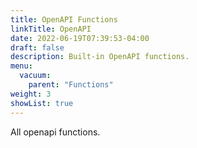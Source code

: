 ```yaml
---
title: OpenAPI Functions
linkTitle: OpenAPI
date: 2022-06-19T07:39:53-04:00
draft: false
description: Built-in OpenAPI functions.
menu:
  vacuum:
    parent: "Functions"
weight: 3
showList: true
---
```


All openapi functions.
